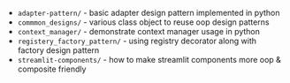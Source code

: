 - `adapter-pattern/` - basic adapter design pattern implemented in python
- `commmon_designs/` - various class object to reuse oop design patterns
- `context_manager/` - demonstrate context manager usage in python
- `registery_factory_pattern/` - using registry decorator along with factory design pattern
- `streamlit-components/` - how to make streamlit components more oop & composite friendly
